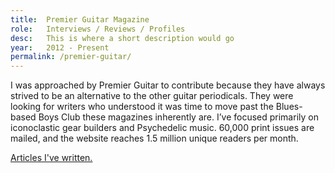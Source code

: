```yaml
---
title:  Premier Guitar Magazine
role:   Interviews / Reviews / Profiles
desc:   This is where a short description would go
year:   2012 - Present
permalink: /premier-guitar/
---
```

I was approached by Premier Guitar to contribute because they have always strived to be an alternative to the other guitar periodicals. They were looking for writers who understood it was time to move past the Blues-based Boys Club these magazines inherently are. I’ve focused primarily on iconoclastic gear builders and Psychedelic music. 60,000 print issues are mailed, and the website reaches 1.5 million unique readers per month.

[Articles I've written.](http://www.premierguitar.com/authors/603-alex-maiolo)

